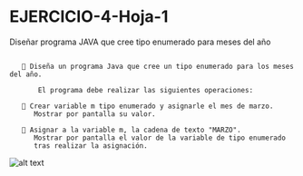 # EJERCICIO-4-Hoja-1
Diseñar programa JAVA que cree tipo enumerado para meses del año




```
   
   🔴 Diseña un programa Java que cree un tipo enumerado para los meses del año. 
   
       El programa debe realizar las siguientes operaciones:

   🏴‍ Crear variable m tipo enumerado y asignarle el mes de marzo. 
      Mostrar por pantalla su valor.

   🏴‍ Asignar a la variable m, la cadena de texto "MARZO". 
      Mostrar por pantalla el valor de la variable de tipo enumerado 
      tras realizar la asignación.
```  

      
![alt text](https://repository-images.githubusercontent.com/541171282/9944d4c5-7859-48f8-98ae-4a5f66894c5a)


